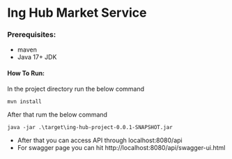 # Ing Hub Market Service

### Prerequisites:

* maven
* Java 17+ JDK

#### How To Run:

In the project directory run the below command

```
mvn install
```

After that rum the below command

```
java -jar .\target\ing-hub-project-0.0.1-SNAPSHOT.jar
```

* After that you can access API through localhost:8080/api
* For swagger page you can hit http://localhost:8080/api/swagger-ui.html


